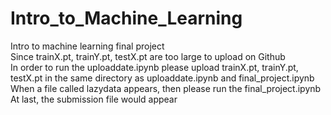 # Intro_to_Machine_Learning<br />
Intro to machine learning final project <br /> 
Since trainX.pt, trainY.pt, testX.pt are too large to upload on Github <br /> 
In order to run the uploaddate.ipynb please upload trainX.pt, trainY.pt, testX.pt in the same directory as uploaddate.ipynb and final_project.ipynb <br /> 
When a file called lazydata appears, then please run the final_project.ipynb <br /> 
At last, the submission file would appear <br />  
